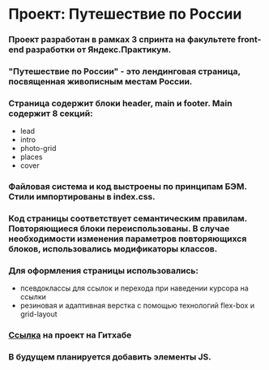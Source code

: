 # Проект: Путешествие по России


### Проект разработан в рамках 3 спринта на факультете front-end разработки от Яндекс.Практикум.
### "Путешествие по России" - это лендинговая страница, посвященная живописным местам России.
### Страница содержит блоки header, main и footer. Main содержит 8 секций: 
* lead
* intro
* photo-grid
* places
* cover
### Файловая система и код выстроены по принципам БЭМ. Стили импортированы в index.css.
### Код страницы соответствует семантическим правилам. Повторяющиеся блоки переиспользованы. В случае необходимости изменения параметров повторяющихся блоков, использовались модификаторы классов.
### Для оформления страницы использовались:
* псевдоклассы для ссылок и перехода при наведении курсора на ссылки
* резиновая и адаптивная верстка с помощью технологий flex-box и grid-layout
### [Ссылка](https://laito98.github.io/russian-travel/) на проект на Гитхабе

### В будущем планируется добавить элементы JS.

